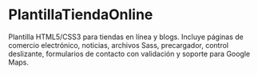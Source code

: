 # PlantillaTiendaOnline
Plantilla HTML5/CSS3 para tiendas en línea y blogs. Incluye páginas de comercio electrónico, noticias, archivos Sass, precargador, control deslizante, formularios de contacto con validación y soporte para Google Maps. 
